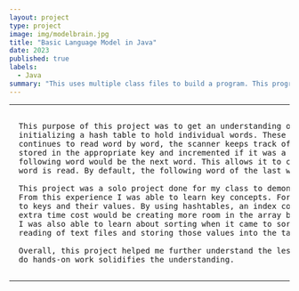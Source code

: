 ```yaml
---
layout: project
type: project
image: img/modelbrain.jpg
title: "Basic Language Model in Java"
date: 2023
published: true
labels:
  - Java
summary: "This uses multiple class files to build a program. This program holds individual words in a hashttable. Each word on the table has its own array of words that follow it and the amount of that word. By using the table and the frequency, it uses Math.random() based on the frequency to generate text. Based on that follow up text, it then uses the words following that one, and so on."
---
```


<hr>

<pre>

  This purpose of this project was to get an understanding of iteration, hash tables, and sorting, and more. This was done by first 
  initializing a hash table to hold individual words. These words would be read from a text file and stored into the hashtable. As it 
  continues to read word by word, the scanner keeps track of a current word and a following word. The following word would then be 
  stored in the appropriate key and incremented if it was a duplicate. Then, the following word becomes the current word, and the new 
  following word would be the next word. This allows it to create all the necessary words and frequencies in the table until the last 
  word is read. By default, the following word of the last word is a period. 

  This project was a solo project done for my class to demonstrate the material I have learned and so the sole contributor was me.
  From this experience I was able to learn key concepts. For one, hash table and the idea of pseudorandomness to create instant access 
  to keys and their values. By using hashtables, an index could be found instantly and gain the data in constant time, where the only 
  extra time cost would be creating more room in the array by making a new array.
  I was also able to learn about sorting when it came to sorting the frequencies so that they were in order. I also learned about file 
  reading of text files and storing those values into the table. 

  Overall, this project helped me further understand the lessons taught in class becuase afterall, being able to apply knowledge and 
  do hands-on work solidifies the understanding. 

</pre>

<hr>
